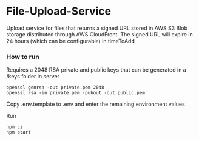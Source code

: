 # File-Upload-Service

Upload service for files that returns a signed URL stored in AWS S3 Blob storage distributed through AWS CloudFront. The signed URL will expire in 24 hours (which can be configurable) in timeToAdd


### How to run

Requires a 2048 RSA private and public keys that can be generated in a /keys folder in server
```
openssl genrsa -out private.pem 2048
openssl rsa -in private.pem -pubout -out public.pem
``` 

Copy .env.template to .env and enter the remaining environment values

Run 
```
npm ci
npm start
```